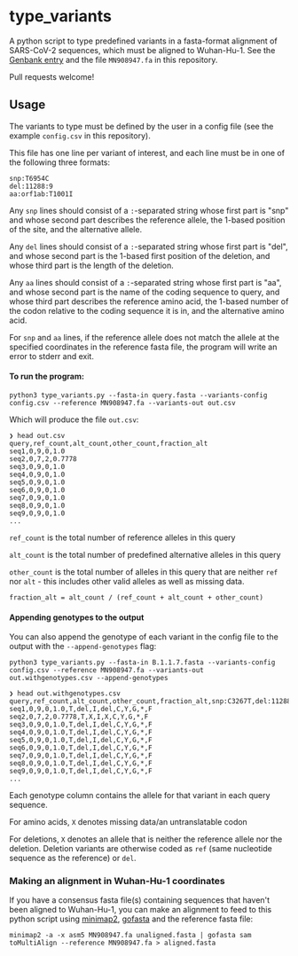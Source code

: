 # type_variants

A python script to type predefined variants in a fasta-format alignment of SARS-CoV-2 sequences, which must be aligned to Wuhan-Hu-1. See the [Genbank entry](https://www.ncbi.nlm.nih.gov/nuccore/MN908947.3) and the file `MN908947.fa` in this repository.

Pull requests welcome!

## Usage


The variants to type must be defined by the user in a config file (see the example `config.csv` in this repository).

This file has one line per variant of interest, and each line must be in one of the following three formats:

```
snp:T6954C
del:11288:9
aa:orf1ab:T1001I
```

Any `snp` lines should consist of a `:`-separated string whose first part is "snp" and whose second part describes the reference allele, the 1-based position of the site, and the alternative allele. 

Any `del` lines should consist of a `:`-separated string whose first part is "del", and whose second part is the 1-based first position of the deletion, and whose third part is the length of the deletion.

Any `aa` lines should consist of a `:`-separated string whose first part is "aa", and whose second part is the name of the coding sequence to query, and whose third part describes the reference amino acid, the 1-based number of the codon relative to the coding sequence it is in, and the alternative amino acid. 

For `snp` and `aa` lines, if the reference allele does not match the allele at the specified coordinates in the reference fasta file, the program will write an error to stderr and exit.

#### To run the program:

```
python3 type_variants.py --fasta-in query.fasta --variants-config config.csv --reference MN908947.fa --variants-out out.csv
```

Which will produce the file `out.csv`:

```
❯ head out.csv
query,ref_count,alt_count,other_count,fraction_alt
seq1,0,9,0,1.0
seq2,0,7,2,0.7778
seq3,0,9,0,1.0
seq4,0,9,0,1.0
seq5,0,9,0,1.0
seq6,0,9,0,1.0
seq7,0,9,0,1.0
seq8,0,9,0,1.0
seq9,0,9,0,1.0
...

```

`ref_count` is the total number of reference alleles in this query

`alt_count` is the total number of predefined alternative alleles in this query

`other_count` is the total number of alleles in this query that are neither `ref` nor `alt` - this includes other valid alleles as well as missing data.

`fraction_alt = alt_count / (ref_count + alt_count + other_count)`

#### Appending genotypes to the output

You can also append the genotype of each variant in the config file to the output with the `--append-genotypes` flag:

```
python3 type_variants.py --fasta-in B.1.1.7.fasta --variants-config config.csv --reference MN908947.fa --variants-out out.withgenotypes.csv --append-genotypes
```

```
❯ head out.withgenotypes.csv
query,ref_count,alt_count,other_count,fraction_alt,snp:C3267T,del:11288:9,aa:orf1ab:T1001I,del:21765:6,snp:G24914C,aa:S:N501Y,snp:A28111G,aa:Orf8:Q27*,aa:N:S235F
seq1,0,9,0,1.0,T,del,I,del,C,Y,G,*,F
seq2,0,7,2,0.7778,T,X,I,X,C,Y,G,*,F
seq3,0,9,0,1.0,T,del,I,del,C,Y,G,*,F
seq4,0,9,0,1.0,T,del,I,del,C,Y,G,*,F
seq5,0,9,0,1.0,T,del,I,del,C,Y,G,*,F
seq6,0,9,0,1.0,T,del,I,del,C,Y,G,*,F
seq7,0,9,0,1.0,T,del,I,del,C,Y,G,*,F
seq8,0,9,0,1.0,T,del,I,del,C,Y,G,*,F
seq9,0,9,0,1.0,T,del,I,del,C,Y,G,*,F
...
```

Each genotype column contains the allele for that variant in each query sequence.

For amino acids, `X` denotes missing data/an untranslatable codon

For deletions, `X` denotes an allele that is neither the reference allele nor the deletion. Deletion variants are otherwise coded as `ref` (same nucleotide sequence as the reference) or `del`.

### Making an alignment in Wuhan-Hu-1 coordinates

If you have a consensus fasta file(s) containing sequences that haven't been aligned to Wuhan-Hu-1, you can make an alignment to feed to this python script using [minimap2](https://github.com/lh3/minimap2), [gofasta](https://github.com/cov-ert/gofasta) and the reference fasta file:

`minimap2 -a -x asm5 MN908947.fa unaligned.fasta | gofasta sam toMultiAlign --reference MN908947.fa > aligned.fasta`
